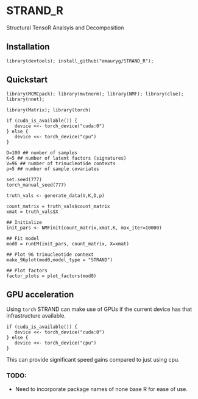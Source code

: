 # STRAND_R
Structural TensoR Analsyis and Decomposition

## Installation

`library(devtools); install_github("emauryg/STRAND_R");`

## Quickstart
```
library(MCMCpack); library(mvtnorm); library(NMF); library(clue); library(nnet);

library(Matrix); library(torch)

if (cuda_is_available()) {
   device <<- torch_device("cuda:0")
} else {
   device <<- torch_device("cpu")
}

D=100 ## number of samples
K=5 ## number of latent factors (signatures)
V=96 ## number of trinucleotide contexts
p=5 ## number of sample covariates

set.seed(777)
torch_manual_seed(777)

truth_vals <- generate_data(V,K,D,p)

count_matrix = truth_vals$count_matrix
xmat = truth_vals$X

## Initialize 
init_pars <- NMFinit(count_matrix,xmat,K, max_iter=10000) 

## Fit model
mod0 = runEM(init_pars, count_matrix, X=xmat)

## Plot 96 trinucleotide context
make_96plot(mod0,model_type = "STRAND")

## Plot factors
factor_plots = plot_factors(mod0)

```

## GPU acceleration
Using `torch` STRAND can make use of GPUs if the current device has that infrastructure available. 

```
if (cuda_is_available()) {
   device <<- torch_device("cuda:0")
} else {
   device <<- torch_device("cpu")
}
```
This can provide significant speed gains compared to just using cpu. 

### TODO:

* Need to incorporate package names of none base R for ease of use. 
